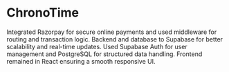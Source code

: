 # ChronoTime
Integrated Razorpay for secure online payments and used middleware for routing and transaction logic. Backend and database to Supabase for better scalability and real-time updates. Used Supabase Auth for user management and PostgreSQL for structured data handling. Frontend remained in React ensuring a smooth responsive UI.
